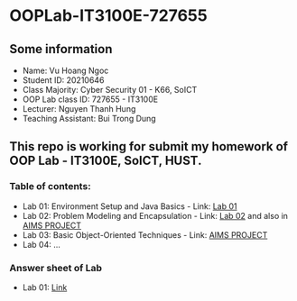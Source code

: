 # OOPLab-IT3100E-727655

## Some information

* Name: Vu Hoang Ngoc 
* Student ID: 20210646
* Class Majority: Cyber Security 01 - K66, SoICT
* OOP Lab class ID: 727655 - IT3100E
* Lecturer: Nguyen Thanh Hung
* Teaching Assistant: Bui Trong Dung

## This repo is working for submit my homework of OOP Lab - IT3100E, SoICT, HUST.
### Table of contents:

* Lab 01: Environment Setup and Java Basics - Link: [Lab 01](./Other/Lab_01)
* Lab 02: Problem Modeling and Encapsulation - Link: [Lab 02](./Other/Lab_02) and also in [AIMS PROJECT](./AIMS/AimsProject)
* Lab 03: Basic Object-Oriented Techniques - Link: [AIMS PROJECT](./AIMS/AimsProject)
* Lab 04: ...

### Answer sheet of Lab

* Lab 01: [Link](./Lab_01/answer.txt)
